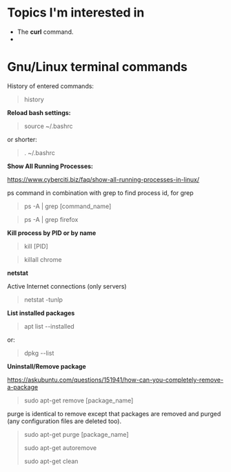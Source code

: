# Topics I'm interested in

* The **curl** command.
* 


# Gnu/Linux terminal commands

History of entered commands:

> history

**Reload bash settings:**

> source ~/.bashrc

or shorter:

> . ~/.bashrc

**Show All Running Processes:**

https://www.cyberciti.biz/faq/show-all-running-processes-in-linux/

ps command in combination with grep to find process id, for grep

> ps -A | grep [command_name]

> ps -A | grep firefox

**Kill process by PID or by name**

> kill [PID]

> killall chrome

**netstat**

Active Internet connections (only servers)

> netstat -tunlp

**List installed packages**

> apt list --installed

or:

> dpkg --list

**Uninstall/Remove package**

https://askubuntu.com/questions/151941/how-can-you-completely-remove-a-package

> sudo apt-get remove [package_name]

purge is identical to remove except that packages are removed and purged (any configuration files are deleted too).

> sudo apt-get purge [package_name]
> 
> sudo apt-get autoremove
> 
> sudo apt-get clean